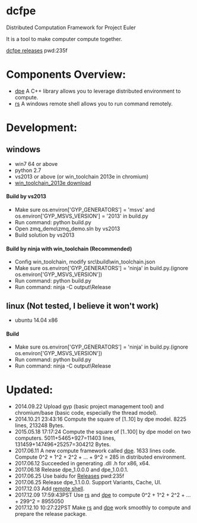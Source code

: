 dcfpe
=====

Distributed Computation Framework for Project Euler

It is a tool to make computer compute together.

[dcfpe releases](http://pan.baidu.com/s/1o8fqAqI) pwd:235f

Components Overview:
====================
* [dpe](https://github.com/baihacker/dcfpe/tree/master/src/dpe) A C++ library allows you to leverage distributed environment to compute.
* [rs](https://github.com/baihacker/dcfpe/tree/master/src/remote_shell) A windows remote shell allows you to run command remotely.

Development:
========================
## windows
* win7 64 or above
* python 2.7
* vs2013 or above (or win_toolchain 2013e in chromium)
* [win_toolchain_2013e download](http://yun.baidu.com/share/link?shareid=2799405881&uk=2684621311)

#### Build by vs2013
* Make sure os.environ['GYP_GENERATORS'] = 'msvs' and os.environ['GYP_MSVS_VERSION'] = '2013' in build.py
* Run command: python build.py
* Open zmq_demo\zmq_demo.sln by vs2013
* Build solution by vs2013

#### Build by ninja with win_toolchain (Recommended)
* Config win_toolchain, modify src\build\win_toolchain.json
* Make sure os.environ['GYP_GENERATORS'] = 'ninja' in build.py.(ignore os.environ['GYP_MSVS_VERSION'])
* Run command: python build.py
* Run command: ninja -C output\Release

## linux (Not tested, I believe it won't work)
* ubuntu 14.04 x86

#### Build
* Make sure os.environ['GYP_GENERATORS'] = 'ninja' in build.py.(ignore os.environ['GYP_MSVS_VERSION'])
* Run command: python build.py
* Run command: ninja -C output\Release


Updated:
========
* 2014.09.22 Upload gyp (basic project management tool) and chromium/base (basic code, especially the thread model).
* 2014.10.21 23:43:16 Compute the square of [1..10] by dpe model. 8225 lines, 213248 Bytes.
* 2015.05.18 17:17:24 Compute the square of [1..100] by dpe model on two computers. 5011+5465+927=11403 lines, 131459+147496+25257=304212 Bytes.
* 2017.06.11 A new compute framework called [dpe](https://github.com/baihacker/dcfpe/tree/master/src/dpe). 1633 lines code. Compute 0^2 + 1^2 + 2^2 + ... + 9^2 = 285 in distributed environment.
* 2017.06.12 Succeeded in generating .dll .h for x86, x64.
* 2017.06.18 Release dpe_1.0.0.0 and dpe_1.0.0.1.
* 2017.06.25 Use baidu for [Releases](http://pan.baidu.com/s/1o8fqAqI) pwd:235f
* 2017.06.25 Release dpe_1.1.0.0. Support Variants, Cache, UI.
* 2017.12.03 Add [remote shell](https://github.com/baihacker/dcfpe/tree/master/src/remote_shell).
* 2017.12.09 17:59:43PST Use [rs](https://github.com/baihacker/dcfpe/tree/master/src/remote_shell) and [dpe](https://github.com/baihacker/dcfpe/tree/master/src/dpe) to compute 0^2 + 1^2 + 2^2 + ... + 299^2 = 8955050
* 2017.12.10 10:27:22PST Make [rs](https://github.com/baihacker/dcfpe/tree/master/src/remote_shell) and [dpe](https://github.com/baihacker/dcfpe/tree/master/src/dpe) work smoothly to compute and prepare the release package.
